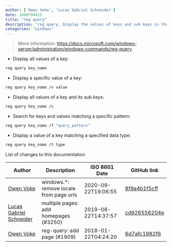 ```yaml
---
author: ['Owen Voke', 'Lucas Gabriel Schneider']
date: 1600794415
title: "reg query"
description: "reg query, Display the values of keys and sub keys in the registry."
categories: "windows"
---
```

> More information: <https://docs.microsoft.com/windows-server/administration/windows-commands/reg-query>.

- Display all values of a key:

```bash
reg query key_name
```

- Display a specific value of a key:

```bash
reg query key_name /v value
```

- Display all values of a key and its sub keys:

```bash
reg query key_name /s
```

- Search for keys and values matching a specific pattern:

```bash
reg query key_name /f "query_pattern"
```

- Display a value of a key matching a specified data type:

```bash
reg query key_name /t type
```
List of changes to this documentation


Author | Description | ISO 8601 Date | GitHub link
------|-----|-----|-----
[Owen Voke](mailto:development@voke.dev) | windows.*: remove locale from page urls | 2020-09-22T19:06:55 | [8f9a4b1f5cff](https://github.com/tldr-pages/tldr/commit/8f9a4b1f5cff138652665e9756a1a13466029fed)
[Lucas Gabriel Schneider](mailto:lucas.schneider@sap.com) | multiple pages: add homepages (#3250) | 2019-08-22T14:37:57 | [cd926556204e](https://github.com/tldr-pages/tldr/commit/cd926556204e9b8d34858b141886c675e8e0b83a)
[Owen Voke](mailto:owzie123@gmail.com) | reg-query: add page (#1909) | 2018-01-22T04:24:20 | [6d7afc1982f6](https://github.com/tldr-pages/tldr/commit/6d7afc1982f6a70ccfe0796c2c98d3cd44fac159)


